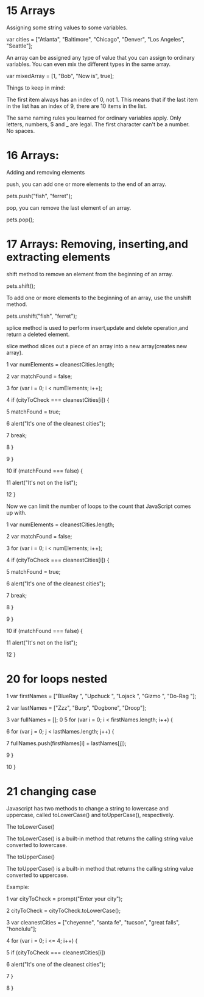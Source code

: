 # 15 Arrays

 Assigning some string values to some variables.

var cities = ["Atlanta", "Baltimore", "Chicago", "Denver", "Los Angeles", "Seattle"];

An array can be assigned any type of value that you can assign to ordinary variables. You
 can even mix the different types in the same array.
 
var mixedArray = [1, "Bob", "Now is", true];

Things to keep in mind:

The first item always has an index of 0, not 1. This means that if the last item in the list
has an index of 9, there are 10 items in the list.

The same naming rules you learned for ordinary variables apply. Only letters, numbers, $
and _ are legal. The first character can't be a number. No spaces.


# 16 Arrays:

Adding and removing elements

push, you can add one or more elements to the end of an array.

pets.push("fish", "ferret");

pop, you can remove the last element of an array.

pets.pop();

# 17 Arrays: Removing, inserting,and extracting elements

shift method to remove an element from the beginning of an array.

pets.shift();

To add one or more elements to the beginning of an array, use the unshift method.

pets.unshift("fish", "ferret");

splice method is used to perform insert,update and delete operation,and return a deleted element.

slice method slices out a piece of an array into a new array(creates new array).

1 var numElements = cleanestCities.length;

2 var matchFound = false;

3 for (var i = 0; i < numElements; i++);

4 if (cityToCheck === cleanestCities[i]) {

5 matchFound = true;

6 alert("It's one of the cleanest cities");

7 break;

8 }

9 }

10 if (matchFound === false) {

11 alert("It's not on the list");

12 }


Now we can limit the number of loops to the count that JavaScript comes up with.

1 var numElements = cleanestCities.length;

2 var matchFound = false;

3 for (var i = 0; i < numElements; i++);

4 if (cityToCheck === cleanestCities[i]) {

5 matchFound = true;

6 alert("It's one of the cleanest cities");

7 break;

8 }

9 }

10 if (matchFound === false) {

11 alert("It's not on the list");

12 }

# 20 for loops nested

1 var firstNames = ["BlueRay ", "Upchuck ", "Lojack ", "Gizmo ", "Do-Rag "];

2 var lastNames = ["Zzz", "Burp", "Dogbone", "Droop"];

3 var fullNames = [];
0
5 for (var i = 0; i < firstNames.length; i++) {

6 for (var j = 0; j < lastNames.length; j++) {

7 fullNames.push(firstNames[i] + lastNames[j]);

9 }

10 }

# 21 changing case

Javascript has two methods to change a string to lowercase and uppercase, called toLowerCase() and toUpperCase(), respectively.

The toLowerCase()

The toLowerCase() is a built-in method that returns the calling string value converted to lowercase.

The toUpperCase()

The toUpperCase() is a built-in method that returns the calling string value converted to uppercase.

Example:

1 var cityToCheck = prompt("Enter your city");

2 cityToCheck = cityToCheck.toLowerCase();

3 var cleanestCities = ["cheyenne", "santa fe", "tucson", "great falls", "honolulu"];

4 for (var i = 0; i <= 4; i++) {

5 if (cityToCheck === cleanestCities[i]) 

6 alert("It's one of the cleanest cities");

7 }

8 }
